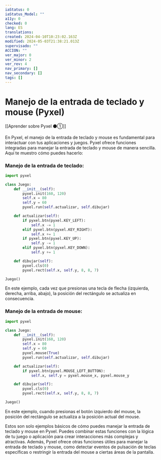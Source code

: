 ```yaml
---
iaStatus: 0
iaStatus_Model: ""
a11y: 0
checked: 0
lang: ES
translations: 
created: 2024-04-10T10:23:02.163Z
modified: 2024-05-03T21:38:21.013Z
supervisado: ""
ACCION: ""
ver_major: 0
ver_minor: 2
ver_rev: 4
nav_primary: []
nav_secondary: []
tags: []
---
```

# Manejo de la entrada de teclado y mouse (Pyxel)

[[Aprender sobre Pyxel  ⚫①]]

En Pyxel, el manejo de la entrada de teclado y mouse es fundamental para interactuar con tus aplicaciones y juegos. Pyxel ofrece funciones integradas para manejar la entrada de teclado y mouse de manera sencilla. Aquí te muestro cómo puedes hacerlo:

### Manejo de la entrada de teclado:

```python
import pyxel

class Juego:
    def __init__(self):
        pyxel.init(160, 120)
        self.x = 80
        self.y = 60
        pyxel.run(self.actualizar, self.dibujar)

    def actualizar(self):
        if pyxel.btn(pyxel.KEY_LEFT):
            self.x -= 1
        elif pyxel.btn(pyxel.KEY_RIGHT):
            self.x += 1
        if pyxel.btn(pyxel.KEY_UP):
            self.y -= 1
        elif pyxel.btn(pyxel.KEY_DOWN):
            self.y += 1

    def dibujar(self):
        pyxel.cls(0)
        pyxel.rect(self.x, self.y, 8, 8, 7)

Juego()
```

En este ejemplo, cada vez que presionas una tecla de flecha (izquierda, derecha, arriba, abajo), la posición del rectángulo se actualiza en consecuencia.

### Manejo de la entrada de mouse:

```python
import pyxel

class Juego:
    def __init__(self):
        pyxel.init(160, 120)
        self.x = 80
        self.y = 60
        pyxel.mouse(True)
        pyxel.run(self.actualizar, self.dibujar)

    def actualizar(self):
        if pyxel.btn(pyxel.MOUSE_LEFT_BUTTON):
            self.x, self.y = pyxel.mouse_x, pyxel.mouse_y

    def dibujar(self):
        pyxel.cls(0)
        pyxel.rect(self.x, self.y, 8, 8, 7)

Juego()
```

En este ejemplo, cuando presionas el botón izquierdo del mouse, la posición del rectángulo se actualiza a la posición actual del mouse.

Estos son solo ejemplos básicos de cómo puedes manejar la entrada de teclado y mouse en Pyxel. Puedes combinar estas funciones con la lógica de tu juego o aplicación para crear interacciones más complejas y atractivas. Además, Pyxel ofrece otras funciones útiles para manejar la entrada de teclado y mouse, como detectar eventos de pulsación de teclas específicas o restringir la entrada del mouse a ciertas áreas de la pantalla.